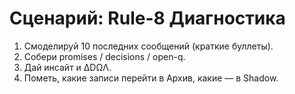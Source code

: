 # Сценарий: Rule-8 Диагностика

1. Смоделируй 10 последних сообщений (краткие буллеты).
2. Собери promises / decisions / open-q.
3. Дай инсайт и ∆DΩΛ.
4. Пометь, какие записи перейти в Архив, какие — в Shadow.
